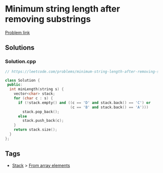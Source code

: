 # Minimum string length after removing substrings

[Problem link](https://leetcode.com/problems/minimum-string-length-after-removing-substrings/)

## Solutions


### Solution.cpp
```cpp
// https://leetcode.com/problems/minimum-string-length-after-removing-substrings/

class Solution {
 public:
  int minLength(string s) {
    vector<char> stack;
    for (char c : s) {
      if (!stack.empty() and ((c == 'D' and stack.back() == 'C') or
                              (c == 'B' and stack.back() == 'A')))
        stack.pop_back();
      else
        stack.push_back(c);
    }
    return stack.size();
  }
};
```
## Tags

* [Stack](/README.md#Stack) > [From array elements](/README.md#Stack-From_array_elements)
